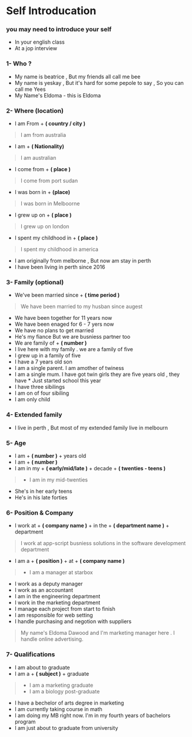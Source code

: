 # Self Introducation 
### you may need to introduce your self 
- In your english class 
- At a jop interview


### 1- Who ?
* My name is beatrice , But my friends all call me bee
* My name is yeskay , But it's hard for some pepole to say , So you can call me Yees
* My Name's Eldoma - this is Eldoma

### 2- Where (location)
* I am From + **( country / city )**
>I am from australia
* I am + **( Nationality)**
> I am australian
* I come from + **( place )**
> I come from port sudan
* I was born in + **(place)**
> I was born in Melboorne
* I grew up on + **( place )**
> I grew up on london
* I spent my childhood in + **( place )**
> I spent my childhood in america
* I am originally from melborne , But now am stay in  perth
* I have been living in perth since 2016

### 3- Family (optional)
* We've been married since + **( time period )**
> We have been married to my husban since augest
* We have been together for 11 years now
* We have been enaged for 6 - 7 yers now 
* We have no plans to get married
* He's my fiance But we are busniess partner too
* We are family of + **( number )**
* I live here with my family . we are a family of five
* I grew up in a family of five
* I have a 7 years old son
* I am a single parent. I am amother of twiness
* I am a single mum. I have got twin girls they are five years old , they have * Just started school this year 
* I have three sibilings
* I am on of four sibiling
* I am only child

### 4- Extended family
* I live in perth , But most of my extended family live in melbourn

### 5- Age
* I am + **( number )** + years old
* I am + **( number )**
* I am in my + **( early/mid/late )** + decade + **( twenties - teens )**
> * I am in my mid-twenties
  * She's in her early teens
  * He's in his late forties

### 6- Position & Company
* I work at + **( company name )** + in the + **( department name )** + department
>I work at app-script busniess solutions in the software development department
* I am a + **( position )** + at + **( company name )**
> * I am a manager at starbox 
  * I work as a deputy manager
  * I work as an accountant
  * I am in the engineering department
  * I work in the marketing department
  * I manage each project from start to finish
  * I am responsible for web setting 
  * I handle purchasing and negotion with suppliers
  
> My name's Eldoma Dawood and I'm marketing manager  here . I handle online advertising. 

### 7- Qualifications
* I am about to graduate
* I am a + **( subject )** + graduate
> * I am a marketing graduate
> * I am a biology post-graduate
* I have a bechelor of arts degree in marketing
* I am currently taking course in math
* I am doing my MB right now. I'm in my fourth years of bachelors program 
* I am just about to graduate from university
